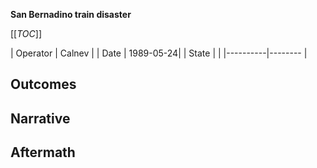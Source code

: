 **San Bernadino train disaster**

[[_TOC_]]

| Operator | Calnev    |
| Date     | 1989-05-24|
| State    |           |
|----------|--------   |



## Outcomes

## Narrative

## Aftermath